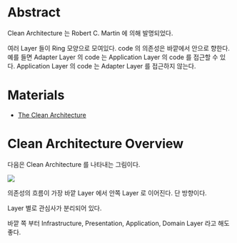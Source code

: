 # Abstract

Clean Architecture 는 Robert C. Martin 에 의해 발명되었다.

여러 Layer 들이 Ring 모양으로 모여있다. code 의 의존성은 바깥에서 안으로 향한다. 예를 들면 Adapter Layer 의 code 는 Application Layer 의 code 를 접근할 수 있다. Application Layer 의 code 는 Adapter Layer 를 접근하지 않는다.

# Materials

* [The Clean Architecture](https://blog.cleancoder.com/uncle-bob/2012/08/13/the-clean-architecture.html)

# Clean Architecture Overview

다음은 Clean Architecture 를 나타내는 그림이다.

![](https://blog.cleancoder.com/uncle-bob/images/2012-08-13-the-clean-architecture/CleanArchitecture.jpg)

의존성의 흐름이 가장 바깥 Layer 에서 안쪽 Layer 로 이어진다. 단 방향이다.

Layer 별로 관심사가 분리되어 있다.

바깥 쪽 부터 Infrastructure, Presentation, Application, Domain Layer 라고 해도 좋다.
